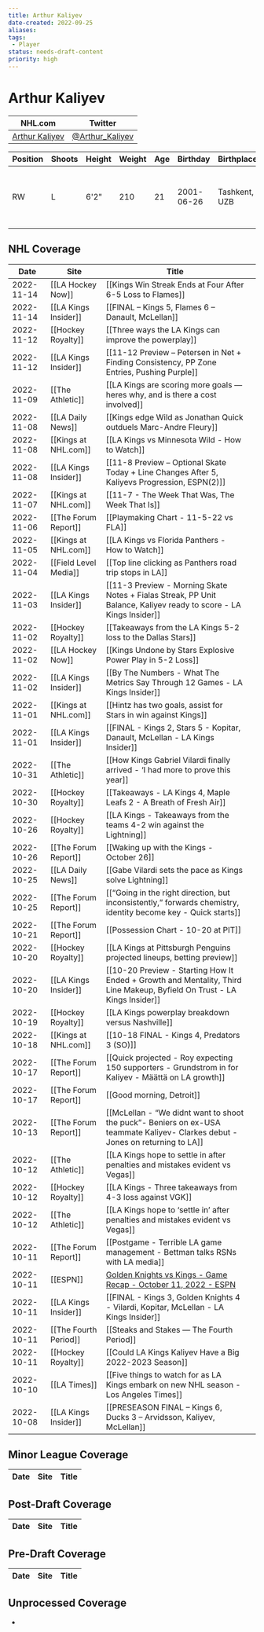 ```yaml
---
title: Arthur Kaliyev
date-created: 2022-09-25
aliases: 
tags:
 - Player
status: needs-draft-content
priority: high
---
```


# Arthur Kaliyev

NHL.com | Twitter
-|-
[Arthur Kaliyev](https://www.nhl.com/player/arthur-kaliyev-8481560) | [@Arthur_Kaliyev](https://twitter.com/Arthur_Kaliyev)

Position | Shoots | Height | Weight | Age | Birthday | Birthplace | Draft
-|-|-|-|-|-|-|-
RW | L | 6'2" | 210 | 21 | 2001-06-26 | Tashkent, UZB | 2019 LAK, 2nd rd, 2nd pk (33rd overall)


## NHL  Coverage
| Date       | Site                  | Title                                                                                                                         |     |
| ---------- | --------------------- | ----------------------------------------------------------------------------------------------------------------------------- | --- |
| 2022-11-14 | [[LA Hockey Now]] | [[Kings Win Streak Ends at Four After 6-5 Loss to Flames]] |
| 2022-11-14 | [[LA Kings Insider]] | [[FINAL – Kings 5, Flames 6 – Danault, McLellan]] |
| 2022-11-12 | [[Hockey Royalty]] | [[Three ways the LA Kings can improve the powerplay]] |
| 2022-11-12 | [[LA Kings Insider]] | [[11-12 Preview – Petersen in Net + Finding Consistency, PP Zone Entries, Pushing Purple]] |
| 2022-11-09 | [[The Athletic]]      | [[LA Kings are scoring more goals — heres why, and is there a cost involved]]                                                 |     |
| 2022-11-08 | [[LA Daily News]]     | [[Kings edge Wild as Jonathan Quick outduels Marc-Andre Fleury]]                                                              |     |
| 2022-11-08 | [[Kings at NHL.com]]  | [[LA Kings vs Minnesota Wild - How to Watch]]                                                                                 |     |
| 2022-11-08 | [[LA Kings Insider]]  | [[11-8 Preview – Optional Skate Today + Line Changes After 5, Kaliyevs Progression, ESPN(2)]]                                 |     |
| 2022-11-07 | [[Kings at NHL.com]]  | [[11-7 - The Week That Was, The Week That Is]]                                                                                |     |
| 2022-11-06 | [[The Forum Report]]  | [[Playmaking Chart - 11-5-22 vs FLA]]                                                                                         |     |
| 2022-11-05 | [[Kings at NHL.com]]  | [[LA Kings vs Florida Panthers - How to Watch]]                                                                               |     |
| 2022-11-04 | [[Field Level Media]] | [[Top line clicking as Panthers road trip stops in LA]]                                                                       |     |
| 2022-11-03 | [[LA Kings Insider]]  | [[11-3 Preview - Morning Skate Notes + Fialas Streak, PP Unit Balance, Kaliyev ready to score - LA Kings Insider]]            |     |
| 2022-11-02 | [[Hockey Royalty]]    | [[Takeaways from the LA Kings 5-2 loss to the Dallas Stars]]                                                                  |     |
| 2022-11-02 | [[LA Hockey Now]]     | [[Kings Undone by Stars Explosive Power Play in 5-2 Loss]]                                                                    |     |
| 2022-11-02 | [[LA Kings Insider]]  | [[By The Numbers - What The Metrics Say Through 12 Games - LA Kings Insider]]                                                 |     |
| 2022-11-01 | [[Kings at NHL.com]]  | [[Hintz has two goals, assist for Stars in win against Kings]]                                                                |     |
| 2022-11-01 | [[LA Kings Insider]]  | [[FINAL - Kings 2, Stars 5 - Kopitar, Danault, McLellan - LA Kings Insider]]                                                  |     |
| 2022-10-31 | [[The Athletic]]      | [[How Kings Gabriel Vilardi finally arrived - ‘I had more to prove this year]]                                                |     |
| 2022-10-30 | [[Hockey Royalty]]    | [[Takeaways - LA Kings 4, Maple Leafs 2 - A Breath of Fresh Air]]                                                             |     |
| 2022-10-26 | [[Hockey Royalty]]    | [[LA Kings - Takeaways from the teams 4-2 win against the Lightning]]                                                         |     |
| 2022-10-26 | [[The Forum Report]]  | [[Waking up with the Kings - October 26]]                                                                                     |     |
| 2022-10-25 | [[LA Daily News]]     | [[Gabe Vilardi sets the pace as Kings solve Lightning]]                                                                       |     |
| 2022-10-25 | [[The Forum Report]]  | [[“Going in the right direction, but inconsistently,” forwards chemistry, identity become key - Quick starts]]                |     |
| 2022-10-21 | [[The Forum Report]]  | [[Possession Chart - 10-20 at PIT]]                                                                                           |     |
| 2022-10-20 | [[Hockey Royalty]]    | [[LA Kings at Pittsburgh Penguins projected lineups, betting preview]]                                                        |     |
| 2022-10-20 | [[LA Kings Insider]]  | [[10-20 Preview - Starting How It Ended + Growth and Mentality, Third Line Makeup, Byfield On Trust - LA Kings Insider]]      |     |
| 2022-10-19 | [[Hockey Royalty]]    | [[LA Kings powerplay breakdown versus Nashville]]                                                                             |     |
| 2022-10-18 | [[Kings at NHL.com]]  | [[10-18 FINAL - Kings 4, Predators 3 (SO)]]                                                                                   |     |
| 2022-10-17 | [[The Forum Report]]  | [[Quick projected - Roy expecting 150 supporters - Grundstrom in for Kaliyev - Määttä on LA growth]]                          |     |
| 2022-10-17 | [[The Forum Report]]  | [[Good morning, Detroit]]                                                                                                     |     |
| 2022-10-13 | [[The Forum Report]]  | [[McLellan - “We didnt want to shoot the puck”- Beniers on ex-USA teammate Kaliyev- Clarkes debut -Jones on returning to LA]] |     |
| 2022-10-12 | [[The Athletic]]      | [[LA Kings hope to settle in after penalties and mistakes evident vs Vegas]]                                                  |     |
| 2022-10-12 | [[Hockey Royalty]]    | [[LA Kings - Three takeaways from 4-3 loss against VGK]]                                                                      |     |
| 2022-10-12 | [[The Athletic]]      | [[LA Kings hope to ‘settle in’ after penalties and mistakes evident vs Vegas]]                                                |     |
| 2022-10-11 | [[The Forum Report]]  | [[Postgame - Terrible LA game management - Bettman talks RSNs with LA media]]                                                 |     |
| 2022-10-11 | [[ESPN]]              | [Golden Knights vs Kings - Game Recap - October 11, 2022 - ESPN](https://www.espn.com/nhl/recap/_/gameId/401458592)           |     |
| 2022-10-11 | [[LA Kings Insider]]  | [[FINAL - Kings 3, Golden Knights 4 - Vilardi, Kopitar, McLellan - LA Kings Insider]]                                         |     |
| 2022-10-11 | [[The Fourth Period]] | [[Steaks and Stakes — The Fourth Period]]                                                                                     |     |
| 2022-10-11 | [[Hockey Royalty]]    | [[Could LA Kings Kaliyev Have a Big 2022-2023 Season]]                                                                        |     |
| 2022-10-10 | [[LA Times]]          | [[Five things to watch for as LA Kings embark on new NHL season - Los Angeles Times]]                                         |     |
| 2022-10-08 | [[LA Kings Insider]]  | [[PRESEASON FINAL – Kings 6, Ducks 3 – Arvidsson, Kaliyev, McLellan]]                                                         |     |

## Minor League Coverage
Date | Site |  Title
---|---|---


## Post-Draft Coverage
Date | Site |  Title
---|---|---


## Pre-Draft Coverage
Date | Site |  Title
---|---|---

## Unprocessed Coverage
- 
